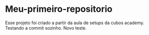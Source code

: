 # Meu-primeiro-repositorio

Esse projeto foi criado a partir da aula de setups da cubos academy.
Testando a commit sozinho.
Novo teste.
